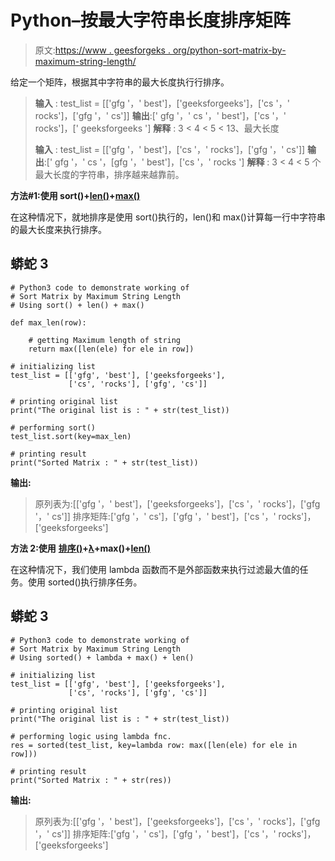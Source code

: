 # Python–按最大字符串长度排序矩阵

> 原文:[https://www . geesforgeks . org/python-sort-matrix-by-maximum-string-length/](https://www.geeksforgeeks.org/python-sort-matrix-by-maximum-string-length/)

给定一个矩阵，根据其中字符串的最大长度执行行排序。

> **输入** : test_list = [['gfg '，' best']，['geeksforgeeks']，['cs '，' rocks']，['gfg '，' cs']]
> **输出**:[' gfg '，' cs '，' best']，['cs '，' rocks']，[' geeksforgeeks ']
> **解释** : 3 < 4 < 5 < 13、最大长度
> 
> **输入** : test_list = [['gfg '，' best']，['cs '，' rocks']，['gfg '，' cs']]
> **输出**:[' gfg '，' cs '，[gfg '，' best']，['cs '，' rocks ']
> **解释** : 3 < 4 < 5 个最大长度的字符串，排序越来越靠前。

**方法#1:使用 sort()+**[**len()**](https://www.geeksforgeeks.org/python-string-length-len/)**+**[**max()**](https://www.geeksforgeeks.org/python-max-function/)

在这种情况下，就地排序是使用 sort()执行的，len()和 max()计算每一行中字符串的最大长度来执行排序。

## 蟒蛇 3

```
# Python3 code to demonstrate working of
# Sort Matrix by Maximum String Length
# Using sort() + len() + max()

def max_len(row):

    # getting Maximum length of string
    return max([len(ele) for ele in row])

# initializing list
test_list = [['gfg', 'best'], ['geeksforgeeks'],
             ['cs', 'rocks'], ['gfg', 'cs']]

# printing original list
print("The original list is : " + str(test_list))

# performing sort()
test_list.sort(key=max_len)

# printing result
print("Sorted Matrix : " + str(test_list))
```

**输出:**

> 原列表为:[['gfg '，' best']，['geeksforgeeks']，['cs '，' rocks']，['gfg '，' cs']]
> 排序矩阵:['gfg '，' cs']，['gfg '，' best']，['cs '，' rocks']，['geeksforgeeks']

**方法 2:使用** [**排序()**](https://www.geeksforgeeks.org/sorted-function-python/)**+**[**λ**](https://www.geeksforgeeks.org/python-lambda/)**+max()+**[**len()**](https://www.geeksforgeeks.org/python-string-length-len/)

在这种情况下，我们使用 lambda 函数而不是外部函数来执行过滤最大值的任务。使用 sorted()执行排序任务。

## 蟒蛇 3

```
# Python3 code to demonstrate working of
# Sort Matrix by Maximum String Length
# Using sorted() + lambda + max() + len()

# initializing list
test_list = [['gfg', 'best'], ['geeksforgeeks'],
             ['cs', 'rocks'], ['gfg', 'cs']]

# printing original list
print("The original list is : " + str(test_list))

# performing logic using lambda fnc.
res = sorted(test_list, key=lambda row: max([len(ele) for ele in row]))

# printing result
print("Sorted Matrix : " + str(res))
```

**输出:**

> 原列表为:[['gfg '，' best']，['geeksforgeeks']，['cs '，' rocks']，['gfg '，' cs']]
> 排序矩阵:['gfg '，' cs']，['gfg '，' best']，['cs '，' rocks']，['geeksforgeeks']